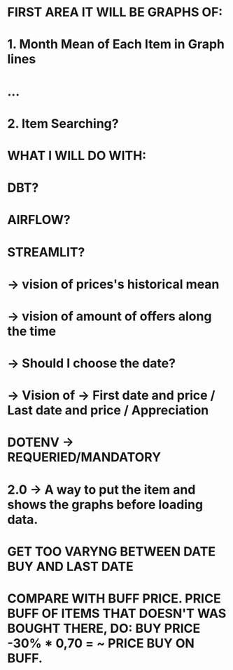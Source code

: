 

# FIRST AREA IT WILL BE GRAPHS OF:
# 1. Month Mean of Each Item in Graph lines
# ...

# 2. Item Searching? 



# WHAT I WILL DO WITH:

# DBT?


# AIRFLOW?


# STREAMLIT?
# -> vision of prices's historical mean
# -> vision of amount of offers along the time
# -> Should I choose the date?
# -> Vision of -> First date and price / Last date and price / Appreciation

# DOTENV -> REQUERIED/MANDATORY


# 2.0 -> A way to put the item and shows the graphs before loading data. 


# GET TOO VARYNG BETWEEN DATE BUY AND LAST DATE 
# COMPARE WITH BUFF PRICE. PRICE BUFF OF ITEMS THAT DOESN'T WAS BOUGHT THERE, DO: BUY PRICE -30% * 0,70 = ~ PRICE BUY ON BUFF. 
